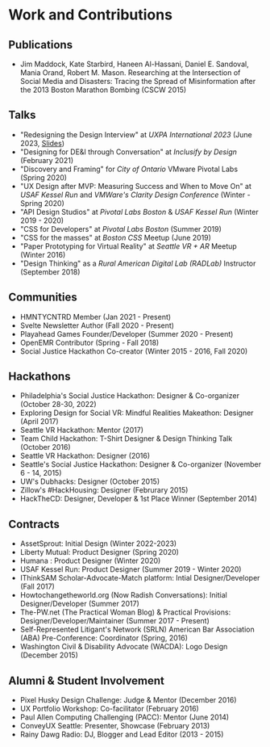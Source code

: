 
# Work and Contributions

## Publications
- Jim Maddock, Kate Starbird, Haneen Al-Hassani, Daniel E. Sandoval, Mania Orand, Robert M. Mason. Researching at the Intersection of Social Media and Disasters: Tracing the Spread of Misinformation after the 2013 Boston Marathon Bombing (CSCW 2015)

## Talks
- "Redesigning the Design Interview" at *UXPA International 2023* (June 2023, [Slides](/talks/uxpa2023))
- "Designing for DE&I through Conversation" at _Inclusify by Design_ (February 2021)
- "Discovery and Framing" for _City of Ontario_ VMware Pivotal Labs (Spring 2020)
- "UX Design after MVP: Measuring Success and When to Move On" at _USAF Kessel Run_ and _VMWare's Clarity Design Conference_ (Winter - Spring 2020)
- "API Design Studios" at _Pivotal Labs Boston_ & _USAF Kessel Run_ (Winter 2019 - 2020)
- "CSS for Developers" at _Pivotal Labs Boston_ (Summer 2019)
- "CSS for the masses" at _Boston CSS_ Meetup (June 2019)
- "Paper Prototyping for Virtual Reality" at _Seattle VR + AR_ Meetup (Winter 2016)
- "Design Thinking" as a _Rural American Digital Lab (RADLab)_ Instructor (September 2018)

## Communities
- HMNTYCNTRD Member (Jan 2021 - Present)
- Svelte Newsletter Author (Fall 2020 - Present)
- Playahead Games Founder/Developer (Summer 2020 - Present)
- OpenEMR Contributor (Spring - Fall 2018)
- Social Justice Hackathon Co-creator (Winter 2015 - 2016, Fall 2020)

## Hackathons
- Philadelphia's Social Justice Hackathon: Designer & Co-organizer (October 28-30, 2022)
- Exploring Design for Social VR: Mindful Realities Makeathon: Designer (April 2017)
- Seattle VR Hackathon: Mentor (2017)
- Team Child Hackathon: T-Shirt Designer & Design Thinking Talk (October 2016)
- Seattle VR Hackathon: Designer (2016)
- Seattle's Social Justice Hackathon: Designer & Co-organizer (November 6 - 14, 2015)
- UW's Dubhacks: Designer (October 2015)
- Zillow's #HackHousing: Designer (Februrary 2015)
- HackTheCD: Designer, Developer & 1st Place Winner (September 2014)

## Contracts
- AssetSprout: Initial Design (Winter 2022-2023)
- Liberty Mutual: Product Designer (Spring 2020)
- Humana : Product Designer (Winter 2020)
- USAF Kessel Run: Product Designer (Summer 2019 - Winter 2020)
- IThinkSAM Scholar-Advocate-Match platform: Intial Designer/Developer (Fall 2017)
- Howtochangetheworld.org (Now Radish Conversations): Initial Designer/Developer (Summer 2017)
- The-PW.net (The Practical Woman Blog) & Practical Provisions: Designer/Developer/Maintainer (Summer 2017 - Present)
- Self-Represented Litigant's Network (SRLN) American Bar Association (ABA) Pre-Conference: Coordinator (Spring, 2016)
- Washington Civil & Disability Advocate (WACDA): Logo Design (December 2015)

## Alumni & Student Involvement
- Pixel Husky Design Challenge: Judge & Mentor (December 2016)
- UX Portfolio Workshop: Co-facilitator (February 2016)
- Paul Allen Computing Challenging (PACC): Mentor (June 2014)
- ConveyUX Seattle: Presenter, Showcase (February 2013)
- Rainy Dawg Radio: DJ, Blogger and Lead Editor (2013 - 2015)
